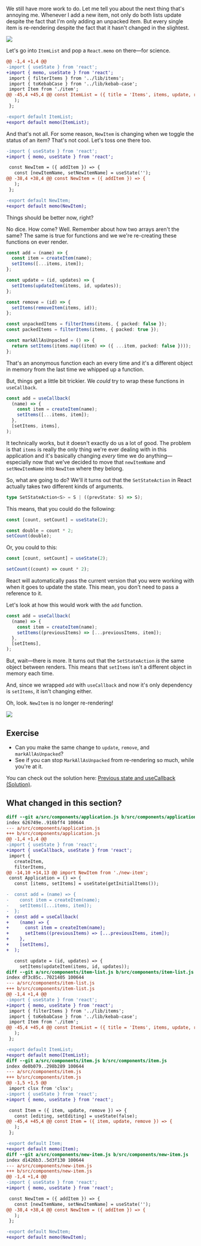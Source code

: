 We still have more work to do. Let me tell you about the next thing that's annoying me. Whenever I add a new item, not only do both lists update despite the fact that I'm only adding an unpacked item. But every single item is re-rendering despite the fact that it hasn't changed in the slightest.

![](<_attachments/useCallback%20(Start).gif>)

Let's go into `ItemList` and pop a `React.memo` on there—for science.

```diff
@@ -1,4 +1,4 @@
-import { useState } from 'react';
+import { memo, useState } from 'react';
 import { filterItems } from '../lib/items';
 import { toKebabCase } from '../lib/kebab-case';
 import Item from './item';
@@ -45,4 +45,4 @@ const ItemList = ({ title = 'Items', items, update, remove }) => {
   );
 };

-export default ItemList;
+export default memo(ItemList);
```

And that's not all. For some reason, `NewItem` is changing when we toggle the status of an item? That's not cool. Let's toss one there too.

```diff
-import { useState } from 'react';
+import { memo, useState } from 'react';

 const NewItem = ({ addItem }) => {
   const [newItemName, setNewItemName] = useState('');
@@ -38,4 +38,4 @@ const NewItem = ({ addItem }) => {
   );
 };

-export default NewItem;
+export default memo(NewItem);
```

Things should be better now, right?

No dice. How come? Well. Remember about how two arrays aren't the same? The same is true for functions and we we're re-creating these functions on ever render.

```ts
const add = (name) => {
  const item = createItem(name);
  setItems([...items, item]);
};

const update = (id, updates) => {
  setItems(updateItem(items, id, updates));
};

const remove = (id) => {
  setItems(removeItem(items, id));
};

const unpackedItems = filterItems(items, { packed: false });
const packedItems = filterItems(items, { packed: true });

const markAllAsUnpacked = () => {
  return setItems(items.map((item) => ({ ...item, packed: false })));
};
```

That's an anonymous function each an every time and it's a different object in memory from the last time we whipped up a function.

But, things get a little bit trickier. We _could_ try to wrap these functions in `useCallback`.

```ts
const add = useCallback(
  (name) => {
    const item = createItem(name);
    setItems([...items, item]);
  },
  [setItems, items],
);
```

It technically works, but it doesn't exactly do us a lot of good. The problem is that `items` is really the only thing we're ever dealing with in this application and it's basically changing _every_ time we do anything—especially now that we've decided to move that `newItemName` and `setNewItemName` into `NewItem` where they belong.

So, what are going to do? We'll it turns out that the `SetStateAction` in React actually takes two different kinds of arguments.

```ts
type SetStateAction<S> = S | ((prevState: S) => S);
```

This means, that you could do the following:

```ts
const [count, setCount] = useState(2);

const double = count * 2;
setCount(double);
```

Or, you could to this:

```ts
const [count, setCount] = useState(2);

setCount((count) => count * 2);
```

React will automatically pass the current version that you were working with when it goes to update the state. This mean, you don't need to pass a reference to it.

Let's look at how this would work with the `add` function.

```ts
const add = useCallback(
  (name) => {
    const item = createItem(name);
    setItems((previousItems) => [...previousItems, item]);
  },
  [setItems],
);
```

But, wait—there is more. It turns out that the `SetStateAction` _is_ the same object between renders. This means that `setItems` isn't a different object in memory each time.

And, since we wrapped `add` with `useCallback` and now it's only dependency is `setItems`, it isn't changing either.

Oh, look. `NewItem` is no longer re-rendering!

![](<_attachments/useCallback%20(Complete).gif>)

## Exercise

- Can you make the same change to `update`, `remove`, and `markAllAsUnpacked`?
- See if you can stop `MarkAllAsUnpacked` from re-rendering so much, while you're at it.

You can check out the solution here: [Previous state and useCallback (Solution)](Previous%20state%20and%20useCallback%20(Solution).md).

## What changed in this section?

```diff
diff --git a/src/components/application.js b/src/components/application.js
index 626749e..916bff4 100644
--- a/src/components/application.js
+++ b/src/components/application.js
@@ -1,4 +1,4 @@
-import { useState } from 'react';
+import { useCallback, useState } from 'react';
 import {
   createItem,
   filterItems,
@@ -14,10 +14,13 @@ import NewItem from './new-item';
 const Application = () => {
   const [items, setItems] = useState(getInitialItems());

-  const add = (name) => {
-    const item = createItem(name);
-    setItems([...items, item]);
-  };
+  const add = useCallback(
+    (name) => {
+      const item = createItem(name);
+      setItems((previousItems) => [...previousItems, item]);
+    },
+    [setItems],
+  );

   const update = (id, updates) => {
     setItems(updateItem(items, id, updates));
diff --git a/src/components/item-list.js b/src/components/item-list.js
index df3c85c..7021405 100644
--- a/src/components/item-list.js
+++ b/src/components/item-list.js
@@ -1,4 +1,4 @@
-import { useState } from 'react';
+import { memo, useState } from 'react';
 import { filterItems } from '../lib/items';
 import { toKebabCase } from '../lib/kebab-case';
 import Item from './item';
@@ -45,4 +45,4 @@ const ItemList = ({ title = 'Items', items, update, remove }) => {
   );
 };

-export default ItemList;
+export default memo(ItemList);
diff --git a/src/components/item.js b/src/components/item.js
index de0b079..298b289 100644
--- a/src/components/item.js
+++ b/src/components/item.js
@@ -1,5 +1,5 @@
 import clsx from 'clsx';
-import { useState } from 'react';
+import { memo, useState } from 'react';

 const Item = ({ item, update, remove }) => {
   const [editing, setEditing] = useState(false);
@@ -45,4 +45,4 @@ const Item = ({ item, update, remove }) => {
   );
 };

-export default Item;
+export default memo(Item);
diff --git a/src/components/new-item.js b/src/components/new-item.js
index d1426b3..5d3f130 100644
--- a/src/components/new-item.js
+++ b/src/components/new-item.js
@@ -1,4 +1,4 @@
-import { useState } from 'react';
+import { memo, useState } from 'react';

 const NewItem = ({ addItem }) => {
   const [newItemName, setNewItemName] = useState('');
@@ -38,4 +38,4 @@ const NewItem = ({ addItem }) => {
   );
 };

-export default NewItem;
+export default memo(NewItem);

```
